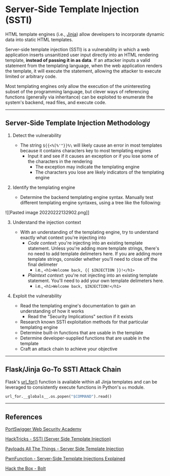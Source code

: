 # Server-Side Template Injection (SSTI)

HTML template engines (i.e., [Jinja](https://jinja.palletsprojects.com/en/3.0.x/)) allow developers to incorporate dynamic data into static HTML templates.

Server-side template injection (SSTI) is a vulnerability in which a web application inserts unsanitized user input directly into an HTML rendering template, **instead of passing it in as data**. If an attacker inputs a valid statement from the templating language, when the web application renders the template, it will execute the statement, allowing the attacker to execute limited or arbitrary code.

Most templating engines only allow the execution of the uninteresting subset of the programming language, but clever ways of referencing functions (generally via inheritance) can be exploited to enumerate the system's backend, read files, and execute code.

---

## Server-Side Template Injection Methodology

1. Detect the vulnerability
	- The string `${{<%[%'"}}%\` will likely cause an error in most templates because it contains characters key to most templating engines
		- Input it and see if it causes an exception or if you lose some of the characters in the rendering
			- The exception may indicate the templating engine
			- The characters you lose are likely indicators of the templating engine
		
2. Identify the templating engine
	- Determine the backend templating engine syntax. Manually test different templating engine syntaxes, using a tree like the following:

![[Pasted image 20220222132902.png]]

3. Understand the injection context
	- With an understanding of the templating engine, try to understand exactly what context you're injecting into
		- *Code context*: you're injecting into an existing template statement. Unless you're adding more template strings, there's no need to add template delimeters here. If you are adding more template strings, consider whether you'll need to close off the final delimeter
			- i.e., `<h1>Welcome back, {{ $INJECTION }}!</h1>`
		- *Plaintext context*: you're not injecting into an existing template statement. You'll need to add your own template delimeters here.
			- i.e., `<h1>Welcome back, $INJECTION!</h1>`

4. Exploit the vulnerability
	- Read the templating engine's documentation to gain an understanding of how it works
		- Read the "Security Implications" section if it exists
	- Research known SSTI exploitation methods for that particular templating engine
	- Determine built-in functions that are usable in the template
	- Determine developer-supplied functions that are usable in the template
	- Craft an attack chain to achieve your objective

---

## Flask/Jinja Go-To SSTI Attack Chain

Flask's [url_for()](https://flask.palletsprojects.com/en/2.0.x/api/#flask.url_for) function is available within all Jinja templates and can be leveraged to consistently execute functions in Python's `os` module.

```python
url_for.__globals__.os.popen("$COMMAND").read()
```

---

## References

[PortSwigger Web Security Academy](https://portswigger.net/web-security/server-side-template-injection)

[HackTricks - SSTI (Server Side Template Injection)](https://book.hacktricks.xyz/pentesting-web/ssti-server-side-template-injection)

[Payloads All The Things - Server Side Template Injection](https://github.com/swisskyrepo/PayloadsAllTheThings/tree/master/Server%20Side%20Template%20Injection)

[PwnFunction - Server-Side Template Injections Explained](https://www.youtube.com/watch?v=SN6EVIG4c-0)

[Hack the Box - Bolt](https://app.hackthebox.com/machines/384)
